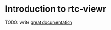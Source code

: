 # Introduction to rtc-viewr

TODO: write [great documentation](http://jacobian.org/writing/what-to-write/)
